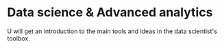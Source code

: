# Data science & Advanced analytics
U will get an introduction to the main tools and ideas in the data scientist's toolbox.

